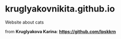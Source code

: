 # kruglyakovnikita.github.io
Website about cats 

from **Kruglyakova Karina**: **https://github.com/lpskkrn**
